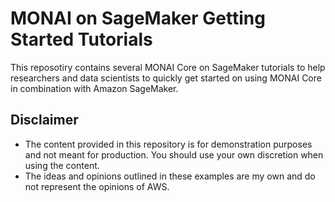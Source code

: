 # MONAI on SageMaker Getting Started Tutorials 

This reposotiry contains several MONAI Core on SageMaker tutorials to help researchers and data scientists to quickly get started on using MONAI Core in combination with Amazon SageMaker. 

## Disclaimer

* The content provided in this repository is for demonstration purposes and not meant for production. You should use your own discretion when using the content.
* The ideas and opinions outlined in these examples are my own and do not represent the opinions of AWS.
